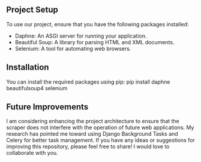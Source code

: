## Project Setup
To use our project, ensure that you have the following packages installed:

- Daphne: An ASGI server for running your application.
- Beautiful Soup: A library for parsing HTML and XML documents.
- Selenium: A tool for automating web browsers.

## Installation
You can install the required packages using pip:
pip install daphne beautifulsoup4 selenium

## Future Improvements
I am considering enhancing the project architecture to ensure that the scraper does not interfere with the operation of future web applications. My research has pointed me toward using Django Background Tasks and Celery for better task management.
If you have any ideas or suggestions for improving this repository, please feel free to share! I would love to collaborate with you.